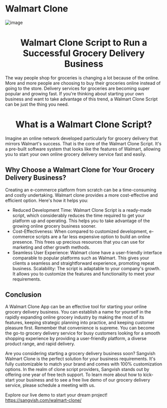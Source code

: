 # Walmart Clone

![image](https://github.com/skashyap9934/walmart/assets/119413052/ad0b9e2d-fbaf-48a4-af58-e6d543aacc1b)

<h1 align="center">Walmart Clone Script to Run a Successful Grocery Delivery Business</h1>

The way people shop for groceries is changing a lot because of the online. More and more people are choosing to buy their groceries online instead of going to the store. Delivery services for groceries are becoming super popular and growing fast. If you're thinking about starting your own business and want to take advantage of this trend, a Walmart Clone Script can be just the thing you need.

<h1 align="center">What is a Walmart Clone Script?</h1>

Imagine an online network developed particularly for grocery delivery that mirrors Walmart's success. That is the core of the Walmart Clone Script. It's a pre-built software system that looks like the features of Walmart, allowing you to start your own online grocery delivery service fast and easily.

<h2>Why Choose a Walmart Clone for Your Grocery Delivery Business?</h2>

Creating an e-commerce platform from scratch can be a time-consuming and costly undertaking. Walmart clone provides a more cost-effective and efficient option. Here's how it helps you:

* Reduced Development Time: Walmart Clone Script is a ready-made script, which considerably reduces the time required to get your platform up and operating. This helps you to take advantage of the growing online grocery business sooner.
* Cost-Effectiveness: When compared to customized development, e-commerce scripts are a far less expensive option to build an online presence. This frees up precious resources that you can use for marketing and other growth methods.
* Seamless User Experience: Walmart clone have a user-friendly interface comparable to popular platforms such as Walmart. This gives your clients a seamless and straightforward experience, promoting repeat business.
Scalability: The script is adaptable to your company's growth. It allows you to customize the features and functionality to meet your requirements.

<h2>Conclusion</h2>
A Walmart Clone App can be an effective tool for starting your online grocery delivery business. You can establish a name for yourself in the rapidly expanding online grocery industry by making the most of its features, keeping strategic planning into practice, and keeping customer pleasure first. Remember that convenience is supreme. You can become the go-to grocery delivery service for busy customers looking for a smooth shopping experience by providing a user-friendly platform, a diverse product range, and rapid delivery.

Are you considering starting a grocery delivery business soon? Sangvish Walmart Clone is the perfect solution for your business requirements. It's fully customizable to match your brand and comes with 100% customization options. In the realm of clone script providers, Sangvish stands out by offering one year of free tech support. To learn more about how to kick-start your business and to see a free live demo of our grocery delivery service, please schedule a meeting with us.

Explore our live demo to start your dream project! https://sangvish.com/walmart-clone/
